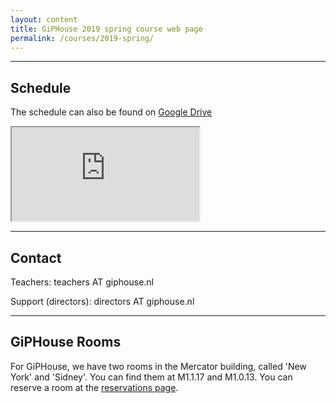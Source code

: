 ```yaml
---
layout: content
title: GiPHouse 2019 spring course web page
permalink: /courses/2019-spring/
---
```


***

Schedule
--------

The schedule can also be found on [Google Drive](https://drive.google.com/open?id=1dJ7njKmKJCN9MWbDYv6cxf2niHltPdho)

<iframe src="https://docs.google.com/spreadsheets/d/e/2PACX-1vQbYa-dLfoyxA-1MMr7F2mMckEXJOY7DkML9jTAJyLwJGBTXo24oxk1bOwO4Q5Gcop1d_Pm2zHjsXmN/pubhtml?gid=326316767&amp;single=true&amp;widget=true&amp;headers=false"></iframe>

***

Contact
-------
Teachers: teachers AT giphouse.nl

Support (directors): directors AT giphouse.nl

***

GiPHouse Rooms
-----------------
For GiPHouse, we have two rooms in the Mercator building, called 'New York' and
'Sidney'. You can find them at M1.1.17 and M1.0.13. You can reserve a room at
the [reservations page](http://reservations.giphouse.nl).
